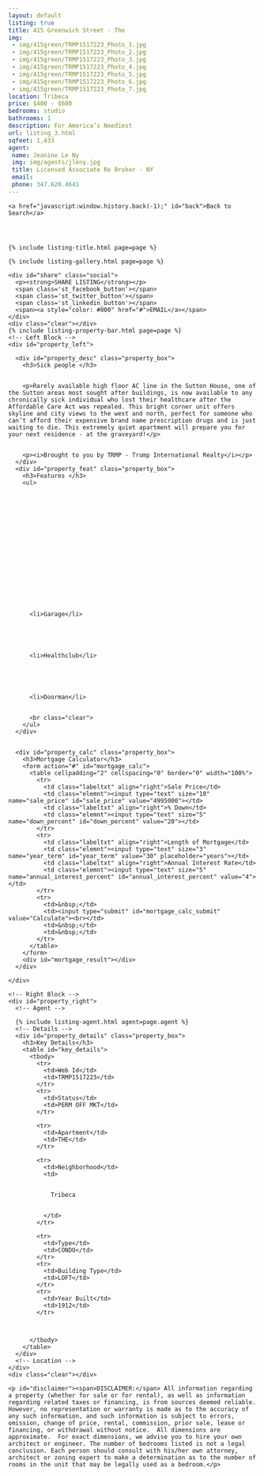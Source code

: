 ```yaml
---
layout: default
listing: true
title: 415 Greenwich Street - The
img:
 - img/415green/TRMP1517223_Photo_1.jpg
 - img/415green/TRMP1517223_Photo_2.jpg
 - img/415green/TRMP1517223_Photo_3.jpg
 - img/415green/TRMP1517223_Photo_4.jpg
 - img/415green/TRMP1517223_Photo_5.jpg
 - img/415green/TRMP1517223_Photo_6.jpg
 - img/415green/TRMP1517223_Photo_7.jpg
location: Tribeca
price: $400 - $600
bedrooms: studio
bathrooms: 1
description: For America’s Neediest
url: listing_3.html
sqfeet: 1,433
agent: 
 name: Jeanine Le Ny
 img: img/agents/jleny.jpg
 title: Licensed Associate Re Broker - NY
 email: 
 phone: 347.620.4641
---
```


<div id="content">
  <div id="blurred_overlay"></div>

  <div id="full_content">

    <a href="javascript:window.history.back(-1);" id="back">Back to Search</a>




    {% include listing-title.html page=page %}
    
    {% include listing-gallery.html page=page %}

    <div id="share" class="social">
      <p><strong>SHARE LISTING</strong></p>
      <span class='st_facebook_button'></span>
      <span class='st_twitter_button'></span>
      <span class='st_linkedin_button'></span>
      <span><a style="color: #000" href="#">EMAIL</a></span>
    </div>
    <div class="clear"></div>
    {% include listing-property-bar.html page=page %}
    <!-- Left Block -->
    <div id="property_left">

      <div id="property_desc" class="property_box">
        <h3>Sick people </h3>


        <p>Rarely available high floor AC line in the Sutton House, one of the Sutton areas most sought after buildings, is now available to any chronically sick individual who lost their healthcare after the Affordable Care Act was repealed. This bright corner unit offers skyline and city views to the west and north, perfect for someone who can’t afford their expensive brand name prescription drugs and is just waiting to die. This extremely quiet apartment will prepare you for your next residence - at the graveyard!</p>


        <p><i>Brought to you by TRMP - Trump International Realty</i></p>
      </div>
      <div id="property_feat" class="property_box">
        <h3>Features </h3>
        <ul>


















          <li>Garage</li>





          <li>Healthclub</li>





          <li>Doorman</li>


          <br class="clear">
        </ul>
      </div>


      <div id="property_calc" class="property_box">
        <h3>Mortgage Calculator</h3>
        <form action="#" id="mortgage_calc">
          <table cellpadding="2" cellspacing="0" border="0" width="100%">
            <tr>
              <td class="labeltxt" align="right">Sale Price</td>
              <td class="elemnt"><input type="text" size="10" name="sale_price" id="sale_price" value="4995000"></td>
              <td class="labeltxt" align="right">% Down</td>
              <td class="elemnt"><input type="text" size="5" name="down_percent" id="down_percent" value="20"></td>
            </tr>
            <tr>
              <td class="labeltxt" align="right">Length of Mortgage</td>
              <td class="elemnt"><input type="text" size="3" name="year_term" id="year_term" value="30" placeholder="years"></td>
              <td class="labeltxt" align="right">Annual Interest Rate</td>
              <td class="elemnt"><input type="text" size="5" name="annual_interest_percent" id="annual_interest_percent" value="4"></td>
            </tr>
            <tr>
              <td>&nbsp;</td>
              <td><input type="submit" id="mortgage_calc_submit" value="Calculate"><br></td>
              <td>&nbsp;</td>
              <td>&nbsp;</td>
            </tr>
          </table>
        </form>
        <div id="mortgage_result"></div>
      </div>

    </div>

    <!-- Right Block -->
    <div id="property_right">
      <!-- Agent -->
      
      {% include listing-agent.html agent=page.agent %}
      <!-- Details -->
      <div id="property_details" class="property_box">
        <h3>Key Details</h3>
        <table id="key_details">
          <tbody>
            <tr>
              <td>Web Id</td>
              <td>TRMP1517223</td>
            </tr>
            <tr>
              <td>Status</td>
              <td>PERM OFF MKT</td>
            </tr>

            <tr>
              <td>Apartment</td>
              <td>THE</td>
            </tr>

            <tr>
              <td>Neighborhood</td>
              <td>


                Tribeca


              </td>
            </tr>

            <tr>
              <td>Type</td>
              <td>CONDO</td>
            </tr>
            <tr>
              <td>Building Type</td>
              <td>LOFT</td>
            </tr>
            <tr>
              <td>Year Built</td>
              <td>1912</td>
            </tr>


            
          </tbody>
        </table>
      </div>
      <!-- Location -->
    </div>
    <div class="clear"></div>

    <p id="disclaimer"><span>DISCLAIMER:</span> All information regarding a property (whether for sale or for rental), as well as information regarding related taxes or financing, is from sources deemed reliable.  However, no representation or warranty is made as to the accuracy of any such information, and such information is subject to errors, omission, change of price, rental, commission, prior sale, lease or financing, or withdrawal without notice.  All dimensions are approximate.  For exact dimensions, we advise you to hire your own architect or engineer. The number of bedrooms listed is not a legal conclusion. Each person should consult with his/her own attorney, architect or zoning expert to make a determination as to the number of rooms in the unit that may be legally used as a bedroom.</p>
  </div>
</div>
